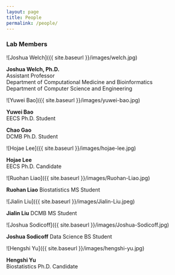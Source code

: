 ```yaml
---
layout: page
title: People
permalink: /people/
---
```


### Lab Members

![Joshua Welch]({{ site.baseurl }}/images/welch.jpg)

**Joshua Welch, Ph.D.**  
Assistant Professor<br/>
Department of Computational Medicine and Bioinformatics<br/>
Department of Computer Science and Engineering<br/>

![Yuwei Bao]({{ site.baseurl }}/images/yuwei-bao.jpg)

**Yuwei Bao**  
EECS Ph.D. Student

**Chao Gao**  
DCMB Ph.D. Student

![Hojae Lee]({{ site.baseurl }}/images/hojae-lee.jpg)

**Hojae Lee**  
EECS Ph.D. Candidate

![Ruohan Liao]({{ site.baseurl }}/images/Ruohan-Liao.jpg)

**Ruohan Liao**
Biostatistics MS Student

![Jialin Liu]({{ site.baseurl }}/images/Jialin-Liu.jpeg)

**Jialin Liu**
DCMB MS Student

![Joshua Sodicoff]({{ site.baseurl }}/images/Joshua-Sodicoff.jpg)

**Joshua Sodicoff**
Data Science BS Student

![Hengshi Yu]({{ site.baseurl }}/images/hengshi-yu.jpg)

**Hengshi Yu**  
Biostatistics Ph.D. Candidate

